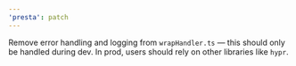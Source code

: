```yaml
---
'presta': patch
---
```


Remove error handling and logging from `wrapHandler.ts` — this should only be handled during dev. In prod, users should rely on other libraries like `hypr`.
